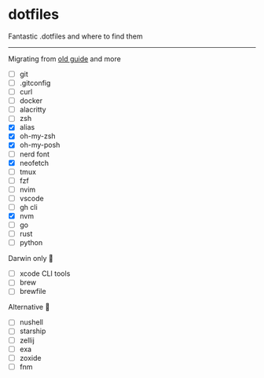 # dotfiles

Fantastic .dotfiles and where to find them

---
Migrating from [old guide](OLD_README.md) and more

- [ ] git
- [ ] .gitconfig
- [ ] curl
- [ ] docker
- [ ] alacritty
- [ ] zsh
- [x] alias
- [x] oh-my-zsh
- [x] oh-my-posh
- [ ] nerd font
- [x] neofetch
- [ ] tmux
- [ ] fzf
- [ ] nvim
- [ ] vscode
- [ ] gh cli
- [x] nvm
- [ ] go
- [ ] rust
- [ ] python

Darwin only 🍏

- [ ] xcode CLI tools
- [ ] brew
- [ ] brewfile

Alternative 🦀

- [ ] nushell
- [ ] starship
- [ ] zellij
- [ ] exa
- [ ] zoxide
- [ ] fnm
